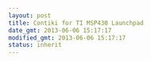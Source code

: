 ```yaml
---
layout: post
title: Contiki for TI MSP430 Launchpad
date_gmt: 2013-06-06 15:17:17
modified_gmt: 2013-06-06 15:17:17
status: inherit
---
```


